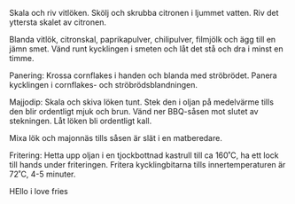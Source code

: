 
Skala och riv vitlöken. Skölj och skrubba citronen i ljummet vatten. Riv det yttersta skalet av citronen.

Blanda vitlök, citronskal, paprikapulver, chilipulver, filmjölk och ägg till en jämn smet. Vänd runt kycklingen i smeten och låt det stå och dra i minst en timme.

Panering: Krossa cornflakes i handen och blanda med ströbrödet. Panera kycklingen i cornflakes- och ströbrödsblandningen.

Majjodip: Skala och skiva löken tunt. Stek den i oljan på medelvärme tills den blir ordentligt mjuk och brun. Vänd ner BBQ-såsen mot slutet av stekningen. Låt löken bli ordentligt kall.

Mixa lök och majonnäs tills såsen är slät i en matberedare.

Fritering: Hetta upp oljan i en tjockbottnad kastrull till ca 160˚C, ha ett lock till hands under friteringen. Fritera kycklingbitarna tills innertemperaturen är 72˚C, 4-5 minuter.



HEllo i love fries
